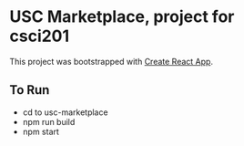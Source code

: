 # USC Marketplace, project for csci201

This project was bootstrapped with [Create React App](https://github.com/facebook/create-react-app).

## To Run
- cd to usc-marketplace
- npm run build
- npm start

